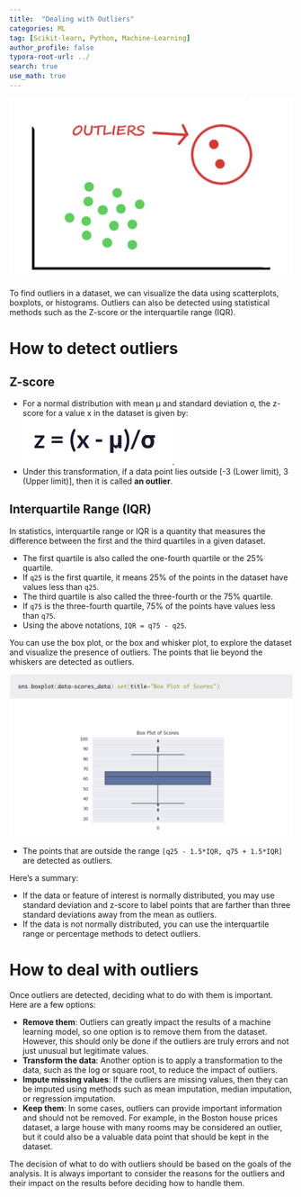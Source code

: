 ```yaml
---
title:  "Dealing with Outliers"
categories: ML
tag: [Scikit-learn, Python, Machine-Learning]
author_profile: false
typora-root-url: ../
search: true
use_math: true
---
```




![image-20230712172357982](/images/2023-07-12-Outliers/image-20230712172357982.png)

To find outliers in a dataset, we can visualize the data using scatterplots, boxplots, or histograms. Outliers can also be detected using statistical methods such as the Z-score or the interquartile range (IQR).

# How to detect outliers

## Z-score

- For a normal distribution with mean μ and standard deviation σ, the z-score for a value x in the dataset is given by: ![image-20230712172602050](/images/2023-07-12-Outliers/image-20230712172602050.png).
- Under this transformation, if a data point lies outside [-3 (Lower limit), 3 (Upper limit)], then it is called **an outlier**.

## Interquartile Range (IQR)

In statistics, interquartile range or IQR is a quantity that measures the difference between the first and the third quartiles in a given dataset.

- The first quartile is also called the one-fourth quartile or the 25% quartile.
- If `q25` is the first quartile, it means 25% of the points in the dataset have values less than `q25`.
- The third quartile is also called the three-fourth or the 75% quartile.
- If `q75` is the three-fourth quartile, 75% of the points have values less than `q75`.
- Using the above notations, `IQR = q75 - q25`.

You can use the box plot, or the box and whisker plot, to explore the dataset and visualize the presence of outliers. The points that lie beyond the whiskers are detected as outliers.

![image-20230712172941677](/images/2023-07-12-Outliers/image-20230712172941677.png)

- The points that are outside the range `[q25 - 1.5*IQR, q75 + 1.5*IQR]`  are detected as outliers.

Here’s a summary:

- If the data or feature of interest is normally distributed, you may use standard deviation and z-score to label points that are farther than three standard deviations away from the mean as outliers.
- If the data is not normally distributed, you can use the interquartile range or percentage methods to detect outliers.

# How to deal with outliers

Once outliers are detected, deciding what to do with them is important. Here are a few options:

- **Remove them**: Outliers can greatly impact the results of a machine learning model, so one option is to remove them from the dataset. However, this should only be done if the outliers are truly errors and not just unusual but legitimate values.
- **Transform the data**: Another option is to apply a transformation to the data, such as the log or square root, to reduce the impact of outliers.
- **Impute missing values**: If the outliers are missing values, then they can be imputed using methods such as mean imputation, median imputation, or regression imputation.
- **Keep them**: In some cases, outliers can provide important information and should not be removed. For example, in the Boston house prices dataset, a large house with many rooms may be considered an outlier, but it could also be a valuable data point that should be kept in the dataset.

The decision of what to do with outliers should be based on the goals of the analysis. It is always important to consider the reasons for the outliers and their impact on the results before deciding how to handle them.